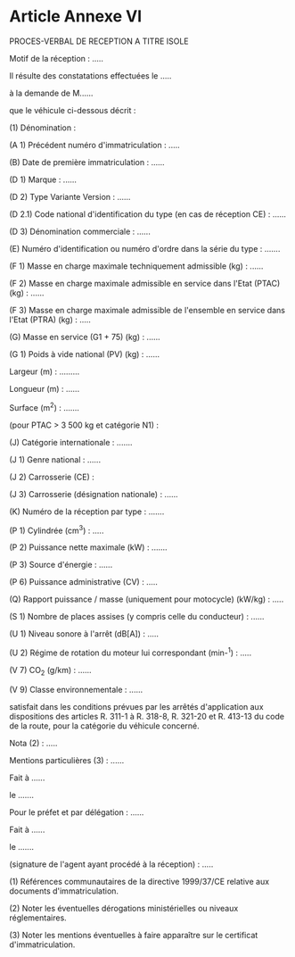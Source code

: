 # Article Annexe VI

PROCES-VERBAL DE RECEPTION A TITRE ISOLE

Motif de la réception : .....

Il résulte des constatations effectuées le .....

à la demande de M......

que le véhicule ci-dessous décrit :

(1) Dénomination :

(A 1) Précédent numéro d'immatriculation : .....

(B) Date de première immatriculation : ......

(D 1) Marque : ......

(D 2) Type Variante Version : ......

(D 2.1) Code national d'identification du type (en cas de réception CE) : ......

(D 3) Dénomination commerciale : ......

(E) Numéro d'identification ou numéro d'ordre dans la série du type : .......

(F 1) Masse en charge maximale techniquement admissible (kg) : ......

(F 2) Masse en charge maximale admissible en service dans l'Etat (PTAC) (kg) : ......

(F 3) Masse en charge maximale admissible de l'ensemble en service dans l'Etat (PTRA) (kg) : .....

(G) Masse en service (G1 + 75) (kg) : ......

(G 1) Poids à vide national (PV) (kg) : ......

Largeur (m) : .........

Longueur (m) : ......

Surface (m<sup>2</sup>) : .......

(pour PTAC > 3 500 kg et catégorie N1) :

(J) Catégorie internationale : .......

(J 1) Genre national : ......

(J 2) Carrosserie (CE) :

(J 3) Carrosserie (désignation nationale) : ......

(K) Numéro de la réception par type : .......

(P 1) Cylindrée (cm<sup>3</sup>) : .....

(P 2) Puissance nette maximale (kW) : .......

(P 3) Source d'énergie : ......

(P 6) Puissance administrative (CV) : .....

(Q) Rapport puissance / masse (uniquement pour motocycle) (kW/kg) : .....

(S 1) Nombre de places assises (y compris celle du conducteur) : ......

(U 1) Niveau sonore à l'arrêt (dB[A]) : .....

(U 2) Régime de rotation du moteur lui correspondant (min-<sup>1</sup>) : .....

(V 7) CO<sub>2</sub> (g/km) : ......

(V 9) Classe environnementale : ......

satisfait dans les conditions prévues par les arrêtés d'application aux dispositions des articles R. 311-1 à R. 318-8, R. 321-20 et R. 413-13 du code de la route, pour la catégorie du véhicule concerné.

Nota (2) : .....

Mentions particulières (3) : ......

Fait à ......

le .......

Pour le préfet et par délégation : ......

Fait à ......

le .......

(signature de l'agent ayant procédé à la réception) : .....

(1) Références communautaires de la directive 1999/37/CE relative aux documents d'immatriculation.

(2) Noter les éventuelles dérogations ministérielles ou niveaux réglementaires.

(3) Noter les mentions éventuelles à faire apparaître sur le certificat d'immatriculation.
